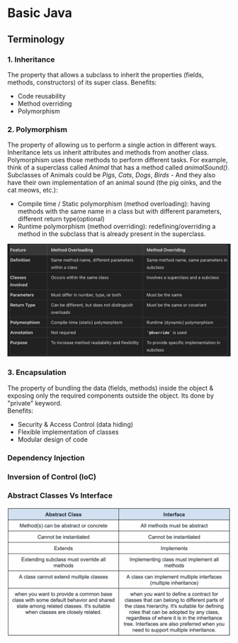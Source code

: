 # Basic Java

## Terminology

### 1. Inheritance
The property that allows a subclass to inherit the properties (fields, methods, constructors) of its super class.
Benefits:
- Code reusability
- Method overriding
- Polymorphism

### 2. Polymorphism
The property of allowing us to perform a single action in different ways. Inheritance lets us inherit attributes and methods from another class. Polymorphism uses those methods to perform different tasks.
For example, think of a superclass called _Animal_ that has a method called _animalSound()_. Subclasses of Animals could be _Pigs_, _Cats_, _Dogs_, _Birds_ - And they also have their own implementation of an animal sound (the pig oinks, and the cat meows, etc.):
- Compile time / Static polymorphism (method overloading): having methods with the same name in a class but with different parameters, different return type(optional)
- Runtime polymorphism (method overriding): redefining/overriding a method in the subclass that is already present in the superclass.  

![Method overloading VS Method overriding](images/overloading-vs-overriding.png)
### 3. Encapsulation
The property of bundling the data (fields, methods) inside the object & exposing only the required components outside the object. Its done by "private" keyword.  
Benefits:
- Security & Access Control (data hiding)
- Flexible implementation of classes
- Modular design of code

### Dependency Injection
### Inversion of Control (IoC)


### Abstract Classes Vs Interface
![Abstract Classes Vs Interface](images/abstractclass-vs-interface.png)


